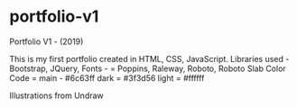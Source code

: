 # portfolio-v1
Portfolio V1 - (2019)


This is my first portfolio created in HTML, CSS, JavaScript.
Libraries used - Bootstrap, JQuery,
Fonts - = Poppins, Raleway, Roboto, Roboto Slab
Color Code = 
  main - #6c63ff
  dark = #3f3d56
  light = #ffffff
 
 Illustrations from Undraw
